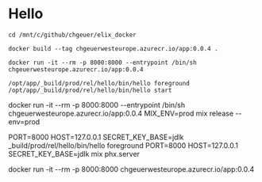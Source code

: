 # Hello

```
cd /mnt/c/github/chgeuer/elix_docker

docker build --tag chgeuerwesteurope.azurecr.io/app:0.0.4 .

docker run -it --rm -p 8000:8000 --entrypoint /bin/sh chgeuerwesteurope.azurecr.io/app:0.0.4

/opt/app/_build/prod/rel/hello/bin/hello foreground
/opt/app/_build/prod/rel/hello/bin/hello start

```

docker run -it --rm -p 8000:8000 --entrypoint /bin/sh chgeuerwesteurope.azurecr.io/app:0.0.4
MIX_ENV=prod mix release --env=prod


PORT=8000 HOST=127.0.0.1 SECRET_KEY_BASE=jdlk _build/prod/rel/hello/bin/hello foreground
PORT=8000 HOST=127.0.0.1 SECRET_KEY_BASE=jdlk mix phx.server





docker run -it --rm -p 8000:8000 chgeuerwesteurope.azurecr.io/app:0.0.4
